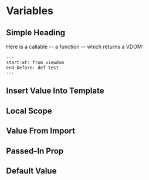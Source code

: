 # Variables

## Simple Heading

Here is a callable -- a function -- which returns a VDOM:

```{literalinclude} ../../examples/components/simple_heading/__init__.py
---
start-at: from viewdom
end-before: def test
---
```

## Insert Value Into Template


## Local Scope


## Value From Import


## Passed-In Prop


## Default Value


